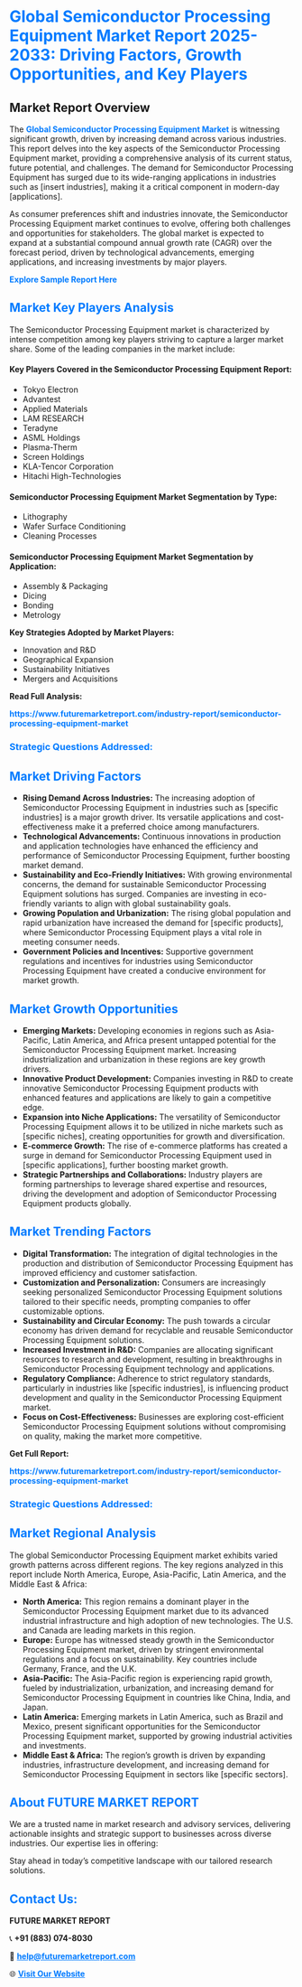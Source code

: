 <h1 style="color: #007BFF;">Global Semiconductor Processing Equipment Market Report 2025-2033: Driving Factors, Growth Opportunities, and Key Players</h1>

<section id="overview">
<h2>Market Report Overview</h2>
<p>The <a href="https://www.futuremarketreport.com/industry-report/semiconductor-processing-equipment-market" style="color: #007BFF; text-decoration: none;"><strong>Global Semiconductor Processing Equipment Market</strong></a> is witnessing significant growth, driven by increasing demand across various industries. This report delves into the key aspects of the Semiconductor Processing Equipment market, providing a comprehensive analysis of its current status, future potential, and challenges. The demand for Semiconductor Processing Equipment has surged due to its wide-ranging applications in industries such as [insert industries], making it a critical component in modern-day [applications].</p>
<p>As consumer preferences shift and industries innovate, the Semiconductor Processing Equipment market continues to evolve, offering both challenges and opportunities for stakeholders. The global market is expected to expand at a substantial compound annual growth rate (CAGR) over the forecast period, driven by technological advancements, emerging applications, and increasing investments by major players.</p>
</section>

<section id="overview">
<p><a href="https://www.futuremarketreport.com/request-sample/reportId=75090" style="color: #007BFF; text-decoration: none;"><strong>Explore Sample Report Here</strong></a></p>
</section>

<section id="key-players">
<h2 style="color: #007BFF;">Market Key Players Analysis</h2>
<p>The Semiconductor Processing Equipment market is characterized by intense competition among key players striving to capture a larger market share. Some of the leading companies in the market include:</p>
<h4>Key Players Covered in the Semiconductor Processing Equipment Report:</h4>
<ul><li>Tokyo Electron</li><li>Advantest</li><li>Applied Materials</li><li>LAM RESEARCH</li><li>Teradyne</li><li>ASML Holdings</li><li>Plasma-Therm</li><li>Screen Holdings</li><li>KLA-Tencor Corporation</li><li>Hitachi High-Technologies</li></ul>
<h4>Semiconductor Processing Equipment Market Segmentation by Type:</h4>
<ul><li>Lithography</li><li>Wafer Surface Conditioning</li><li>Cleaning Processes</li></ul>

<h4>Semiconductor Processing Equipment Market Segmentation by Application:</h4>
<ul><li>Assembly &amp; Packaging</li><li>Dicing</li><li>Bonding</li><li>Metrology</li></ul>
<p><strong>Key Strategies Adopted by Market Players:</strong></p>
<ul>
<li>Innovation and R&D</li>
<li>Geographical Expansion</li>
<li>Sustainability Initiatives</li>
<li>Mergers and Acquisitions</li>
</ul>
</section>

<section>
<p><strong>Read Full Analysis: </strong></p><a href="https://www.futuremarketreport.com/industry-report/semiconductor-processing-equipment-market" style="color: #007BFF; text-decoration: none;"><strong>https://www.futuremarketreport.com/industry-report/semiconductor-processing-equipment-market</strong></a>
<h3 style="color: #007BFF;">Strategic Questions Addressed:</h3>
</section>

<section id="driving-factors">
<h2 style="color: #007BFF;">Market Driving Factors</h2>
<ul>
<li><strong>Rising Demand Across Industries:</strong> The increasing adoption of Semiconductor Processing Equipment in industries such as [specific industries] is a major growth driver. Its versatile applications and cost-effectiveness make it a preferred choice among manufacturers.</li>
<li><strong>Technological Advancements:</strong> Continuous innovations in production and application technologies have enhanced the efficiency and performance of Semiconductor Processing Equipment, further boosting market demand.</li>
<li><strong>Sustainability and Eco-Friendly Initiatives:</strong> With growing environmental concerns, the demand for sustainable Semiconductor Processing Equipment solutions has surged. Companies are investing in eco-friendly variants to align with global sustainability goals.</li>
<li><strong>Growing Population and Urbanization:</strong> The rising global population and rapid urbanization have increased the demand for [specific products], where Semiconductor Processing Equipment plays a vital role in meeting consumer needs.</li>
<li><strong>Government Policies and Incentives:</strong> Supportive government regulations and incentives for industries using Semiconductor Processing Equipment have created a conducive environment for market growth.</li>
</ul>
</section>

<section id="growth-opportunities">
<h2 style="color: #007BFF;">Market Growth Opportunities</h2>
<ul>
<li><strong>Emerging Markets:</strong> Developing economies in regions such as Asia-Pacific, Latin America, and Africa present untapped potential for the Semiconductor Processing Equipment market. Increasing industrialization and urbanization in these regions are key growth drivers.</li>
<li><strong>Innovative Product Development:</strong> Companies investing in R&D to create innovative Semiconductor Processing Equipment products with enhanced features and applications are likely to gain a competitive edge.</li>
<li><strong>Expansion into Niche Applications:</strong> The versatility of Semiconductor Processing Equipment allows it to be utilized in niche markets such as [specific niches], creating opportunities for growth and diversification.</li>
<li><strong>E-commerce Growth:</strong> The rise of e-commerce platforms has created a surge in demand for Semiconductor Processing Equipment used in [specific applications], further boosting market growth.</li>
<li><strong>Strategic Partnerships and Collaborations:</strong> Industry players are forming partnerships to leverage shared expertise and resources, driving the development and adoption of Semiconductor Processing Equipment products globally.</li>
</ul>
</section>

<section id="trending-factors">
<h2 style="color: #007BFF;">Market Trending Factors</h2>
<ul>
<li><strong>Digital Transformation:</strong> The integration of digital technologies in the production and distribution of Semiconductor Processing Equipment has improved efficiency and customer satisfaction.</li>
<li><strong>Customization and Personalization:</strong> Consumers are increasingly seeking personalized Semiconductor Processing Equipment solutions tailored to their specific needs, prompting companies to offer customizable options.</li>
<li><strong>Sustainability and Circular Economy:</strong> The push towards a circular economy has driven demand for recyclable and reusable Semiconductor Processing Equipment solutions.</li>
<li><strong>Increased Investment in R&D:</strong> Companies are allocating significant resources to research and development, resulting in breakthroughs in Semiconductor Processing Equipment technology and applications.</li>
<li><strong>Regulatory Compliance:</strong> Adherence to strict regulatory standards, particularly in industries like [specific industries], is influencing product development and quality in the Semiconductor Processing Equipment market.</li>
<li><strong>Focus on Cost-Effectiveness:</strong> Businesses are exploring cost-efficient Semiconductor Processing Equipment solutions without compromising on quality, making the market more competitive.</li>
</ul>
</section>

<section>
<p><strong>Get Full Report: </strong></p><a href="https://www.futuremarketreport.com/industry-report/semiconductor-processing-equipment-market" style="color: #007BFF; text-decoration: none;"><strong>https://www.futuremarketreport.com/industry-report/semiconductor-processing-equipment-market</strong></a>
<h3 style="color: #007BFF;">Strategic Questions Addressed:</h3>
</section>


<section id="regional-analysis">
<h2 style="color: #007BFF;">Market Regional Analysis</h2>
<p>The global Semiconductor Processing Equipment market exhibits varied growth patterns across different regions. The key regions analyzed in this report include North America, Europe, Asia-Pacific, Latin America, and the Middle East & Africa:</p>
<ul>
<li><strong>North America:</strong> This region remains a dominant player in the Semiconductor Processing Equipment market due to its advanced industrial infrastructure and high adoption of new technologies. The U.S. and Canada are leading markets in this region.</li>
<li><strong>Europe:</strong> Europe has witnessed steady growth in the Semiconductor Processing Equipment market, driven by stringent environmental regulations and a focus on sustainability. Key countries include Germany, France, and the U.K.</li>
<li><strong>Asia-Pacific:</strong> The Asia-Pacific region is experiencing rapid growth, fueled by industrialization, urbanization, and increasing demand for Semiconductor Processing Equipment in countries like China, India, and Japan.</li>
<li><strong>Latin America:</strong> Emerging markets in Latin America, such as Brazil and Mexico, present significant opportunities for the Semiconductor Processing Equipment market, supported by growing industrial activities and investments.</li>
<li><strong>Middle East & Africa:</strong> The region’s growth is driven by expanding industries, infrastructure development, and increasing demand for Semiconductor Processing Equipment in sectors like [specific sectors].</li>
</ul>
</section>

<footer>
<h2 style="color: #007BFF;">About FUTURE MARKET REPORT</h2>
<p>We are a trusted name in market research and advisory services, delivering actionable insights and strategic support to businesses across diverse industries. Our expertise lies in offering:</p>

<p>Stay ahead in today’s competitive landscape with our tailored research solutions.</p>

<h2 style="color: #007BFF;">Contact Us:</h2>
<p><strong>FUTURE MARKET REPORT</strong></p>
<p>📞 <strong>+91 (883) 074-8030</strong></p>
<p>📧 <strong><a href="mailto:help@futuremarketreport.com" style="color: #007BFF;">help@futuremarketreport.com</a></strong></p>
<p>🌐 <strong><a href="https://www.futuremarketreport.com/" style="color: #007BFF;">Visit Our Website</a></strong></p>
</footer>